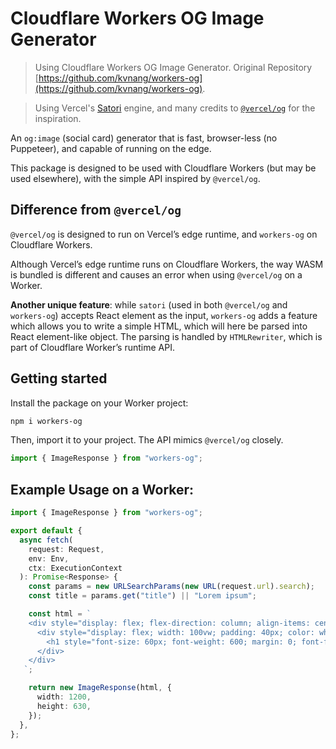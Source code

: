 # Cloudflare Workers OG Image Generator

> Using Cloudflare Workers OG Image Generator. Original Repository [https://github.com/kvnang/workers-og](https://github.com/kvnang/workers-og).

> Using Vercel's [Satori](https://github.com/vercel/satori) engine, and many credits to [`@vercel/og`](https://vercel.com/docs/concepts/functions/edge-functions/og-image-generation) for the inspiration.

An `og:image` (social card) generator that is fast, browser-less (no Puppeteer), and capable of running on the edge.

This package is designed to be used with Cloudflare Workers (but may be used elsewhere), with the simple API inspired by `@vercel/og`.

## Difference from `@vercel/og`

`@vercel/og` is designed to run on Vercel’s edge runtime, and `workers-og` on Cloudflare Workers.

Although Vercel’s edge runtime runs on Cloudflare Workers, the way WASM is bundled is different and causes an error when using `@vercel/og` on a Worker.

**Another unique feature**: while `satori` (used in both `@vercel/og` and `workers-og`) accepts React element as the input, `workers-og` adds a feature which allows you to write a simple HTML, which will here be parsed into React element-like object. The parsing is handled by `HTMLRewriter`, which is part of Cloudflare Worker’s runtime API.

## Getting started

Install the package on your Worker project:

```bash
npm i workers-og
```

Then, import it to your project. The API mimics `@vercel/og` closely.

```typescript
import { ImageResponse } from "workers-og";
```

## Example Usage on a Worker:

```typescript
import { ImageResponse } from "workers-og";

export default {
  async fetch(
    request: Request,
    env: Env,
    ctx: ExecutionContext
  ): Promise<Response> {
    const params = new URLSearchParams(new URL(request.url).search);
    const title = params.get("title") || "Lorem ipsum";

    const html = `
    <div style="display: flex; flex-direction: column; align-items: center; justify-content: center; height: 100vh; width: 100vw; font-family: sans-serif; background: #160f29">
      <div style="display: flex; width: 100vw; padding: 40px; color: white;">
        <h1 style="font-size: 60px; font-weight: 600; margin: 0; font-family: 'Bitter'; font-weight: 500">${title}</h1>
      </div>
    </div>
   `;

    return new ImageResponse(html, {
      width: 1200,
      height: 630,
    });
  },
};
```
